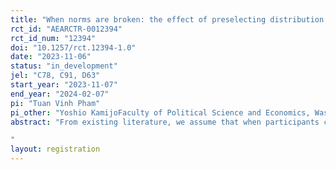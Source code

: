 ```yaml
---
title: "When norms are broken: the effect of preselecting distribution rules on bargaining outcomes"
rct_id: "AEARCTR-0012394"
rct_id_num: "12394"
doi: "10.1257/rct.12394-1.0"
date: "2023-11-06"
status: "in_development"
jel: "C78, C91, D63"
start_year: "2023-11-07"
end_year: "2024-02-07"
pi: "Tuan Vinh Pham"
pi_other: "Yoshio KamijoFaculty of Political Science and Economics, Waseda University; Linjia JiangGraduate School of Economics, Waseda University"
abstract: "From existing literature, we assume that when participants choose to follow the distribution rules in a bargaining problem, the rules represent their norms and entitlements. At the beginning of the experiment, participants will be asked to select their preferred distribution among three rules: equal division (the two bargainers share the total pie equally), equal surplus (the bargainers share equally the surplus, the difference between the total pie and their disagreement payoffs) and proportional distribution (the bargainers get a part of the pie proportional to their disagreement payoffs). The disagreement payoffs are determined by their performance in a real-effort task. We then have 3 scenarios: (1) when the bargainers choose the same distribution rule and both agree to follow it, subjects will automatically earn according to the rule, (2) when the bargainers choose the same distribution rule but did not agree to follow it, a bargaining stage will proceed, and (3) when the bargainers choose different distribution rules, a bargaining stage will also proceed. Scenario (2) is our next focus, as we will examine when this rule switching occurs. Lastly, during bargaining, we will also analyze proposals and agreement rates. We will investigate these research topics in a Nash demand game and an unstructured bargaining game.
"
layout: registration
---
```


